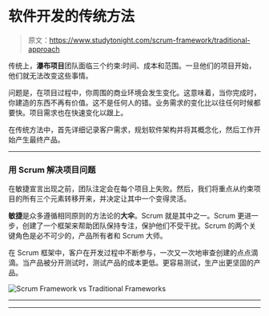 # 软件开发的传统方法

> 原文：<https://www.studytonight.com/scrum-framework/traditional-approach>

传统上，**瀑布项目**团队面临三个约束:时间、成本和范围。一旦他们的项目开始，他们就无法改变这些事情。

问题是，在项目过程中，你周围的商业环境会发生变化。这意味着，当你完成时，你建造的东西不再有价值。这不是任何人的错。业务需求的变化比以往任何时候都要快。项目需求也在快速变化以跟上。

在传统方法中，首先详细记录客户需求，规划软件架构并将其概念化，然后工作开始产生最终产品。

* * *

### 用 Scrum 解决项目问题

在敏捷宣言出现之前，团队注定会在每个项目上失败。然后，我们将重点从约束项目的所有三个元素转移开来，并决定让其中一个变得灵活。

**敏捷**是众多遵循相同原则的方法论的**大伞**。Scrum 就是其中之一。Scrum 更进一步，创建了一个框架来帮助团队保持专注，保护他们不受干扰。Scrum 的两个关键角色是必不可少的，产品所有者和 Scrum 大师。

在 Scrum 框架中，客户在开发过程中不断参与，一次又一次地审查创建的点点滴滴。当产品被分开测试时，测试产品的成本更低。更容易测试，生产出更坚固的产品。

![Scrum Framework vs Traditional Frameworks](../Images/3520f8d6f308f850b9862c70b7ba81d4.png)

* * *

* * *